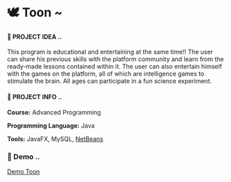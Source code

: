 # 🕊 Toon ~

#### ****🧩 PROJECT IDEA ..****

This program is educational and entertaining at the same time!! The user can share his previous skills with the platform community and learn from the ready-made lessons contained within it. The user can also entertain himself with the games on the platform, all of which are intelligence games to stimulate the brain. All ages can participate in a fun science experiment.

#### ****🧩 PROJECT INFO ..****

**Course:** Advanced Programming

**Programming Language:** Java

**Tools:** JavaFX, MySQL, [NetBeans](https://netbeans.apache.org/front/main/index.html)

### ****🧩 Demo ..****

[Demo Toon](https://www.canva.com/design/DAGD51BZRUs/hDVpXT_1cK43P2JVLdjhKw/view?utm_content=DAGD51BZRUs&utm_campaign=designshare&utm_medium=link&utm_source=editor)
